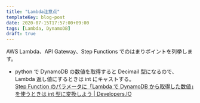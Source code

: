 ```yaml
---
title: "Lambda注意点"
templateKey: blog-post
date: 2020-07-15T17:57:00+09:00
tags: [Lambda, DynamoDB]
draft: true
---
```


AWS Lambda、API Gateway、Step Functions でのはまりポイントを列挙します。

<!--more-->

- python で DynamoDB の数値を取得すると Decimail 型になるので、Lambda 返し値にするときは int にキャストする。  
  [Step Function のパラメータに「Lambda で DynamoDB から取得した数値」を使うときは int 型に変換しよう \| Developers\.IO](https://dev.classmethod.jp/articles/step-function-not-use-dynamodb-number/)
